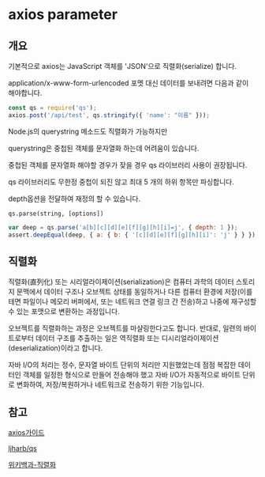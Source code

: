 # axios parameter

## 개요

기본적으로 axios는 JavaScript 객체를 'JSON'으로 직렬화(serialize) 합니다. 

application/x-www-form-urlencoded 포멧 대신 데이터를 보내려면 다음과 같이 해야합니다.

```javascript
const qs = require('qs');
axios.post('/api/test', qs.stringify({ 'name': "이름" }));
```

Node.js의 querystring 메소드도 직렬화가 가능하지만

querystring은 중첩된 객체를 문자열화 하는데 어려움이 있습니다. 

중첩된 객체를 문자열화 해야할 경우가 잦을 경우 qs 라이브러리 사용이 권장됩니다.

qs 라이브러리도 무한정 중첩이 되진 않고 최대 5 개의 하위 항목만 파싱합니다.

depth옵션을 전달하여 재정의 할 수 있습니다.

 `qs.parse(string, [options])`

```javascript
var deep = qs.parse('a[b][c][d][e][f][g][h][i]=j', { depth: 1 });
assert.deepEqual(deep, { a: { b: { '[c][d][e][f][g][h][i]': 'j' } } });
 ```

## 직렬화

직렬화(直列化) 또는 시리얼라이제이션(serialization)은 컴퓨터 과학의 데이터 스토리지 문맥에서 데이터 구조나 오브젝트 상태를 동일하거나 다른 컴퓨터 환경에 저장(이를테면 파일이나 메모리 버퍼에서, 또는 네트워크 연결 링크 간 전송)하고 나중에 재구성할 수 있는 포맷으로 변환하는 과정입니다.

오브젝트를 직렬화하는 과정은 오브젝트를 마샬링한다고도 합니다. 반대로, 일련의 바이트로부터 데이터 구조를 추출하는 일은 역직렬화 또는 디시리얼라이제이션(deserialization)이라고 합니다.

자바 I/O의 처리는 정수, 문자열 바이트 단위의 처리만 지원했었는데 점점 복잡한 데이터인 객체를 일정한 형식으로 만들어 전송해야 했고 자바 I/O가 자동적으로 바이트 단위로 변화하여, 저장/복원하거나 네트워크로 전송하기 위한 기능입니다.

## 참고

[axios가이드](https://github.com/axios/axios#using-applicationx-www-form-urlencoded-format)

[ljharb/qs](https://github.com/ljharb/qs)

[위키백과-직렬화](https://ko.wikipedia.org/wiki/%EC%A7%81%EB%A0%AC%ED%99%94)
